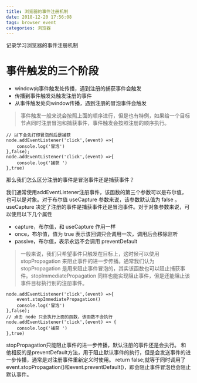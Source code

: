 ```yaml
---
title: 浏览器的事件注册机制
date: 2018-12-20 17:56:08
tags: browser event
categories: 浏览器
---
```


记录学习浏览器的事件注册机制

<!-- more -->

# 事件触发的三个阶段

* window向事件触发处传播，遇到注册的捕获事件会触发
* 传播到事件触发处触发注册的事件
* 从事件触发处向window传播，遇到注册的冒泡事件会触发

>事件触发一般来说会按照上面的顺序进行，但是也有特例，如果给一个目标节点同时注册冒泡和捕获事件，事件触发会按照注册的顺序执行。

```
// 以下会先打印冒泡然后是捕获
node.addEventListener('click',(event) =>{
    console.log('冒泡')
},false);
node.addEventListener('click',(event) =>{
    console.log('捕获 ')
},true)
```

那么我们怎么区分注册的事件是冒泡事件还是捕获事件？

我们通常使用addEventListener注册事件，该函数的第三个参数可以是布尔值，也可以是对象。对于布尔值 useCapture 参数来说，该参数默认值为 false 。useCapture 决定了注册的事件是捕获事件还是冒泡事件。对于对象参数来说，可以使用以下几个属性

* capture，布尔值，和 useCapture 作用一样
* once，布尔值，值为 true 表示该回调只会调用一次，调用后会移除监听
* passive，布尔值，表示永远不会调用 preventDefault

>一般来说，我们只希望事件只触发在目标上，这时候可以使用 stopPropagation 来阻止事件的进一步传播。通常我们认为 stopPropagation 是用来阻止事件冒泡的，其实该函数也可以阻止捕获事件。stopImmediatePropagation 同样也能实现阻止事件，但是还能阻止该事件目标执行别的注册事件。

```
node.addEventListener('click',(event) =>{
    event.stopImmediatePropagation()
    console.log('冒泡')
},false);
// 点击 node 只会执行上面的函数，该函数不会执行
node.addEventListener('click',(event) => {
    console.log('捕获 ')
},true)
```

stopPropagation只能阻止事件的进一步传播，默认注册的事件还是会执行。
和他相反的是preventDefault方法，用于阻止默认事件的执行，但是会发送事件的进一步传播，通常是对注册事件重新定义时使用。
return false;就等于同时调用了event.stopPropagation()和event.preventDefault()，即会阻止事件冒泡也会阻止默认事件。